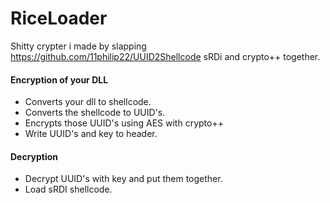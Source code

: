 # RiceLoader
Shitty crypter i made by slapping https://github.com/11philip22/UUID2Shellcode sRDi and crypto++ together.  
#### Encryption of your DLL
- Converts your dll to shellcode.  
- Converts the shellcode to UUID's.  
- Encrypts those UUID's using AES with crypto++
- Write UUID's and key to header.  
#### Decryption
- Decrypt UUID's with key and put them together.
- Load sRDI shellcode.
